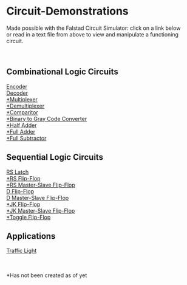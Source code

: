 <h1>Circuit-Demonstrations</h1>
<p>Made possible with the Falstad Circuit Simulator: click on a link below<br>
   or read in a text file from above to view and manipulate a functioning<br>
   circuit.
</p>
<br>
<h2>Combinational Logic Circuits</h2>
<a href="http://tinyurl.com/y7vej3ne">Encoder</a><br>
<a href="http://tinyurl.com/y92nldud">Decoder</a><br>
<a href="http://tinyurl.com/y92nldud">*Multiplexer</a><br>
<a href="http://tinyurl.com/y92nldud">*Demultiplexer</a><br>
<a href="http://tinyurl.com/y92nldud">*Comparitor</a><br>
<a href="http://tinyurl.com/y92nldud">*Binary to Gray Code Converter</a><br>
<a href="http://tinyurl.com/y92nldud">*Half Adder</a><br>
<a href="http://tinyurl.com/y92nldud">*Full Adder</a><br>
<a href="http://tinyurl.com/y92nldud">*Full Subtractor</a><br>
<h2>Sequential Logic Circuits</h2>
<a href="http://tinyurl.com/y7kt9vrk">RS Latch</a><br>
<a href="http://tinyurl.com/y7kt9vrk">*RS Flip-Flop</a><br>
<a href="http://tinyurl.com/y7kt9vrk">*RS Master-Slave Flip-Flop</a><br>
<a href="http://tinyurl.com/y9fwjvmf">D Flip-Flop</a></br>
<a href="http://tinyurl.com/yd848o2k">D Master-Slave Flip-Flop</a><br>
<a href="http://tinyurl.com/yd848o2k">*JK Flip-Flop</a><br>
<a href="http://tinyurl.com/yd848o2k">*JK Master-Slave Flip-Flop</a><br>
<a href="http://tinyurl.com/yd848o2k">*Toggle Flip-Flop</a><br>

<h2>Applications</h2>
<a href="http://tinyurl.com/ycpxm6we">Traffic Light</a>
<br>
<br>
<br>
<p>
*Has not been created as of yet
</p>
